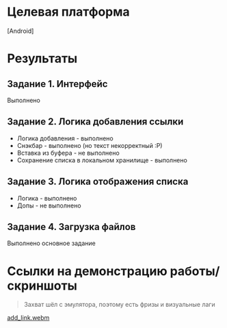 # Целевая платформа

[Android]

# Результаты

## Задание 1. Интерфейс
Выполнено

## Задание 2. Логика добавления ссылки
* Логика добавления - выполнено
* Снэкбар - выполнено (но текст некорректный :Р)
* Вставка из буфера - не выполнено
* Сохранение списка в локальном хранилище - выполнено 

## Задание 3. Логика отображения списка
* Логика - выполнено
* Допы - не выполнено

## Задание 4. Загрузка файлов
Выполнено основное задание

# Ссылки на демонстрацию работы/скриншоты
> Захват шёл с эмулятора, поэтому есть фризы и визуальные лаги

[add_link.webm](https://user-images.githubusercontent.com/12038961/230799327-4826c7ed-9d66-4d14-bbc1-cb8aadf35f41.webm)
